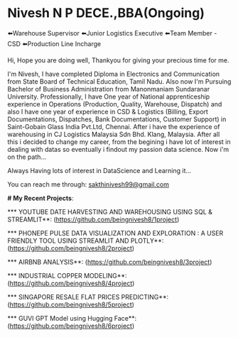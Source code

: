 # Nivesh N P DECE.,BBA(Ongoing)
⬅️Warehouse Supervisor
⬅️Junior Logistics Executive
⬅️Team Member - CSD
⬅️Production Line Incharge

  Hi, Hope you are doing well, Thankyou for giving your precious time for me.
  
I'm Nivesh, I have completed Diploma in Electronics and Communication from State Board of Technical Education, Tamil Nadu. Also now I'm Pursuing Bachelor of Business Administration from Manonmaniam Sundaranar University. Professionally, I have One year of National apprenticeship experience in Operations (Production, Quality, Warehouse, Dispatch) and also I have one year of experience in CSD & Logistics (Billing, Export Documentations, Dispatches, Bank Documentations, Customer Support) in Saint-Gobain Glass India Pvt.Ltd, Chennai. After i have the experience of warehousing in CJ Logistics Malaysia Sdn Bhd. Klang, Malaysia. After all this i decided to change my career, from the begining i have lot of interest in dealing with datas so eventually i findout my passion data science. Now i'm on the path...

Always Having lots of interest in DataScience and Learning it...

You can reach me through: sakthinivesh99@gmail.com

**# My Recent Projects**:

*** YOUTUBE DATE HARVESTING AND WAREHOUSING USING SQL & STREAMLIT**:
 (https://github.com/beingnivesh8/1project)

*** PHONEPE PULSE DATA VISUALIZATION AND EXPLORATION : A USER FRIENDLY TOOL USING STREAMLIT AND PLOTLY**:
(https://github.com/beingnivesh8/2project)

*** AIRBNB ANALYSIS**:
(https://github.com/beingnivesh8/3project)

*** INDUSTRIAL COPPER MODELING**:
(https://github.com/beingnivesh8/4project)

*** SINGAPORE RESALE FLAT PRICES PREDICTING**:
(https://github.com/beingnivesh8/5project)

*** GUVI GPT Model using Hugging Face**:
(https://github.com/beingnivesh8/6project)


